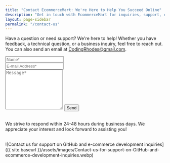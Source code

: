 ```yaml
---
title: "Contact EcommerceMart: We're Here to Help You Succeed Online"
description: "Get in touch with EcommerceMart for inquiries, support, collaborations, or feedback. We’re always happy to hear from you."
layout: page-sidebar
permalink: "/contact-us"
---
```

<form action="https://formspree.io/f/xbljyolq" method="POST">    
<p class="mb-4">Have a question or need support? We're here to help! Whether you have feedback, a technical question, or a business inquiry, feel free to reach out. You can also send an email at <a href="mailto:CodingRhodes@gmail.com">CodingRhodes@gmail.com</a>.</p>
<div class="form-group row">
<div class="col-md-6">
<input class="form-control" type="text" name="name" placeholder="Name*" required>
</div>
<div class="col-md-6">
<input class="form-control" type="email" name="_replyto" placeholder="E-mail Address*" required>
</div>
</div>
<textarea rows="8" class="form-control mb-3" name="message" placeholder="Message*" required></textarea>    
<input class="btn btn-success" type="submit" value="Send">
<br>
<br>
<p class="mb-4">We strive to respond within 24-48 hours during business days. We appreciate your interest and look forward to assisting you!</p>
<br>
<div markdown="1">
![Contact us for support on GitHub and e-commerce development inquiries]({{ site.baseurl }}/assets/images/Contact-us-for-support-on-GitHub-and-ecommerce-development-inquiries.webp)
</div>
<br>

</form>